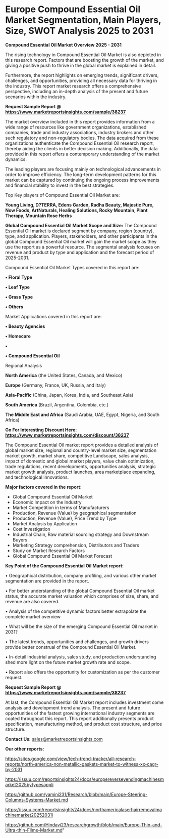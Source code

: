 # Europe Compound Essential Oil Market Segmentation, Main Players, Size, SWOT Analysis 2025 to 2031

<Strong> Compound Essential Oil Market Overview 2025 - 2031</strong>

The rising technology in Compound Essential Oil Market is also depicted in this research report. Factors that are boosting the growth of the market, and giving a positive push to thrive in the global market is explained in detail.

Furthermore, the report highlights on emerging trends, significant drivers, challenges, and opportunities, providing all necessary data for thriving in the industry. This report market research offers a comprehensive perspective, including an in-depth analysis of the present and future scenarios within the industry.

<strong>Request Sample Report @ <a href=https://www.marketreportsinsights.com/sample/38237>https://www.marketreportsinsights.com/sample/38237</a></strong>

The market overview included in this report provides information from a wide range of resources like government organizations, established companies, trade and industry associations, industry brokers and other such regulatory and non-regulatory bodies. The data acquired from these organizations authenticate the Compound Essential Oil research report, thereby aiding the clients in better decision making. Additionally, the data provided in this report offers a contemporary understanding of the market dynamics.

The leading players are focusing mainly on technological advancements in order to improve efficiency. The long-term development patterns for this market can be captured by continuing the ongoing process improvements and financial stability to invest in the best strategies.

Top Key players of Compound Essential Oil Market are:

<strong>Young Living, D?TERRA, Edens Garden, Radha Beauty, Majestic Pure, Now Foods, ArtNaturals, Healing Solutions, Rocky Mountain, Plant Therapy, Mountain Rose Herbs</strong>

<strong><b>Global Compound Essential Oil Market Scope and Size:</b></strong>
The Compound Essential Oil market is declared segment by company, region (country), type, and application. Players, stakeholders, and other participants in the global Compound Essential Oil market will gain the market scope as they use the report as a powerful resource. The segmental analysis focuses on revenue and product by type and application and the forecast period of 2025-2031.

Compound Essential Oil Market Types covered in this report are:

<strong>•  Floral Type

•  Leaf Type

•  Grass Type

•  Others</strong>

Market Applications covered in this report are:

<strong>•  Beauty Agencies

•  Homecare

•  

•  Compound Essential Oil</strong> 

Regional Analysis

<strong>North America</strong> (the United States, Canada, and Mexico)

<strong>Europe</strong> (Germany, France, UK, Russia, and Italy)

<strong>Asia-Pacific</strong> (China, Japan, Korea, India, and Southeast Asia)

<strong>South America</strong> (Brazil, Argentina, Colombia, etc.)

<strong>The Middle East and Africa</strong> (Saudi Arabia, UAE, Egypt, Nigeria, and South Africa)

<strong>Go For Interesting Discount Here: <a href=https://www.marketreportsinsights.com/discount/38237>https://www.marketreportsinsights.com/discount/38237</a></strong>

The Compound Essential Oil market report provides a detailed analysis of global market size, regional and country-level market size, segmentation market growth, market share, competitive Landscape, sales analysis, impact of domestic and global market players, value chain optimization, trade regulations, recent developments, opportunities analysis, strategic market growth analysis, product launches, area marketplace expanding, and technological innovations.

<strong><b>Major factors covered in the report:</b></strong>
<ul>
  <li>Global Compound Essential Oil Market </li>
  <li>Economic Impact on the Industry</li>
  <li>Market Competition in terms of Manufacturers</li>
  <li>Production, Revenue (Value) by geographical segmentation</li>
  <li>Production, Revenue (Value), Price Trend by Type</li>
  <li>Market Analysis by Application</li>
  <li>Cost Investigation</li>
  <li>Industrial Chain, Raw material sourcing strategy and Downstream Buyers</li>
  <li>Marketing Strategy comprehension, Distributors and Traders</li>
  <li>Study on Market Research Factors</li>
  <li>Global Compound Essential Oil Market Forecast</li>
</ul>

<strong><b>Key Point of the Compound Essential Oil Market report:</b></strong>

• Geographical distribution, company profiling, and various other market segmentation are provided in the report.

• For better understanding of the global Compound Essential Oil market status, the accurate market valuation which comprises of size, share, and revenue are also covered.

• Analysis of the competitive dynamic factors better extrapolate the complete market overview

• What will be the size of the emerging Compound Essential Oil market in 2031?

• The latest trends, opportunities and challenges, and growth drivers provide better construal of the Compound Essential Oil Market.

• In-detail industrial analysis, sales study, and production understanding shed more light on the future market growth rate and scope.

• Report also offers the opportunity for customization as per the customer request.

<strong>Request Sample Report @ <a href=https://www.marketreportsinsights.com/sample/38237>https://www.marketreportsinsights.com/sample/38237</a></strong>

At last, the Compound Essential Oil Market report includes investment come analysis and development trend analysis. The present and future opportunities of the fastest growing international industry segments are coated throughout this report. This report additionally presents product specification, manufacturing method, and product cost structure, and price structure.

<strong>Contact Us:</strong>
sales@marketreportsinsights.com

<strong>Our other reports:</strong>

<a href=https://sites.google.com/view/tech-trend-tracker/all-research-reports/north-america-non-metallic-gaskets-market-to-witness-xx-cagr-by-2031>https://sites.google.com/view/tech-trend-tracker/all-research-reports/north-america-non-metallic-gaskets-market-to-witness-xx-cagr-by-2031</a>

<a href=https://issuu.com/reportsinsights24/docs/europereversevendingmachinesmarket2025bytypesappli>https://issuu.com/reportsinsights24/docs/europereversevendingmachinesmarket2025bytypesappli</a>

<a href=https://github.com/yamini231/Research/blob/main/Europe-Steering-Columns-Systems-Market.md>https://github.com/yamini231/Research/blob/main/Europe-Steering-Columns-Systems-Market.md</a>

<a href=https://issuu.com/reportsinsights24/docs/northamericalaserhairremovalmachinemarket20252031i>https://issuu.com/reportsinsights24/docs/northamericalaserhairremovalmachinemarket20252031i</a>

<a href=https://github.com/Hindavi23/researchgrowth/blob/main/Europe-Thin-and-Ultra-thin-Films-Market.md>https://github.com/Hindavi23/researchgrowth/blob/main/Europe-Thin-and-Ultra-thin-Films-Market.md</a>"
